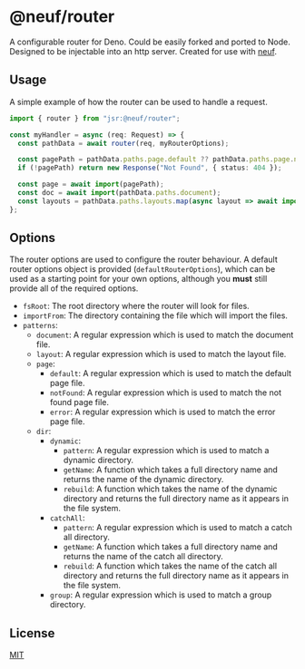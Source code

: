 # @neuf/router

A configurable router for Deno. Could be easily forked and ported to Node. Designed to be injectable into an http server. Created for use with [neuf](https://jsr.io/@neuf/neuf).

## Usage

A simple example of how the router can be used to handle a request.

```ts
import { router } from "jsr:@neuf/router";

const myHandler = async (req: Request) => {
  const pathData = await router(req, myRouterOptions);

  const pagePath = pathData.paths.page.default ?? pathData.paths.page.notFound;
  if (!pagePath) return new Response("Not Found", { status: 404 });

  const page = await import(pagePath);
  const doc = await import(pathData.paths.document);
  const layouts = pathData.paths.layouts.map(async layout => await import(layout));
};
```

## Options

The router options are used to configure the router behaviour. A default router options object is provided (`defaultRouterOptions`), which can be used as a starting point for your own options, although you **must** still provide all of the required options.

- `fsRoot`: The root directory where the router will look for files.
- `importFrom`: The directory containing the file which will import the files.
- `patterns`:
  - `document`: A regular expression which is used to match the document file.
  - `layout`: A regular expression which is used to match the layout file.
  - `page`:
    - `default`: A regular expression which is used to match the default page file.
    - `notFound`: A regular expression which is used to match the not found page file.
    - `error`: A regular expression which is used to match the error page file.
  - `dir`:
    - `dynamic`:
      - `pattern`: A regular expression which is used to match a dynamic directory.
      - `getName`: A function which takes a full directory name and returns the name of the dynamic directory.
      - `rebuild`: A function which takes the name of the dynamic directory and returns the full directory name as it appears in the file system.
    - `catchAll`:
      - `pattern`: A regular expression which is used to match a catch all directory.
      - `getName`: A function which takes a full directory name and returns the name of the catch all directory.
      - `rebuild`: A function which takes the name of the catch all directory and returns the full directory name as it appears in the file system.
    - `group`: A regular expression which is used to match a group directory.

## License

[MIT](LICENSE)
